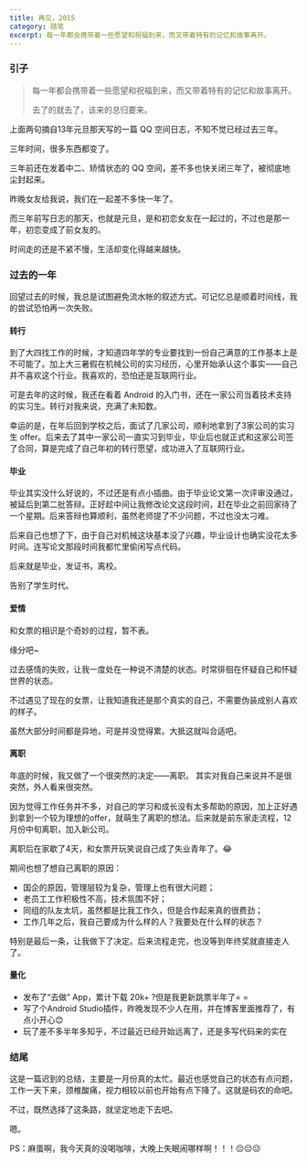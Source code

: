```yaml
---
title: 再见，2015
category: 随笔
excerpt: 每一年都会携带着一些愿望和祝福到来，而又带着特有的记忆和故事离开。
---
```

 
### 引子
> 每一年都会携带着一些愿望和祝福到来，而又带着特有的记忆和故事离开。
>
> 去了的就去了，该来的总归要来。 

上面两句摘自13年元旦那天写的一篇 QQ 空间日志，不知不觉已经过去三年。

三年时间，很多东西都变了。

三年前还在发着中二、矫情状态的 QQ 空间，差不多也快关闭三年了，被彻底地尘封起来。

昨晚女友给我说，我们在一起差不多快一年了。

而三年前写日志的那天，也就是元旦，是和初恋女友在一起过的，不过也是那一年，初恋变成了前女友的。

时间走的还是不紧不慢，生活却变化得越来越快。

### 过去的一年
回望过去的时候，我总是试图避免流水帐的叙述方式。可记忆总是顺着时间线，我的尝试恐怕再一次失败。

#### 转行
到了大四找工作的时候，才知道四年学的专业要找到一份自己满意的工作基本上是不可能了。加上大三暑假在机械公司的实习经历，心里开始承认这个事实——自己并不喜欢这个行业。我喜欢的，恐怕还是互联网行业。

可是去年的这时候，我还在看着 Android 的入门书，还在一家公司当着技术支持的实习生。转行对我来说，充满了未知数。

幸运的是，在年后回到学校之后，面试了几家公司，顺利地拿到了3家公司的实习生 offer。后来去了其中一家公司一直实习到毕业，毕业后也就正式和这家公司签了合同，算是完成了自己年初的转行愿望，成功进入了互联网行业。

#### 毕业
毕业其实没什么好说的，不过还是有点小插曲。由于毕业论文第一次评审没通过，被延后到第二批答辩。正好趁中间让我修改论文这段时间，赶在毕业之前回家待了一个星期。后来答辩也算顺利，虽然老师提了不少问题，不过也没太刁难。

后来自己也想了下，由于自己对机械这块基本没了兴趣，毕业设计也确实没花太多时间。连写论文那段时间我都忙里偷闲写点代码。

后来就是毕业，发证书，离校。

告别了学生时代。

#### 爱情
和女票的相识是个奇妙的过程，暂不表。

缘分吧~

过去感情的失败，让我一度处在一种说不清楚的状态。时常徘徊在怀疑自己和怀疑世界的状态。

不过遇见了现在的女票，让我知道我还是那个真实的自己，不需要伪装成别人喜欢的样子。

虽然大部分时间都是异地，可是并没觉得累。大抵这就叫合适吧。

#### 离职
年底的时候，我又做了一个很突然的决定——离职。
其实对我自己来说并不是很突然，外人看来很突然。

因为觉得工作任务并不多，对自己的学习和成长没有太多帮助的原因，加上正好遇到拿到一个较为理想的offer，就萌生了离职的想法。后来就是前东家走流程，12 月份中旬离职，加入新公司。

离职后在家歇了4天，和女票开玩笑说自己成了失业青年了。😂

期间也想了想自己离职的原因：

 - 国企的原因，管理层较为复杂，管理上也有很大问题；
 - 老员工工作积极性不高，技术氛围不好；
 - 同组的队友太坑，虽然都是比我工作久，但是合作起来真的很费劲；
 - 工作几年之后，我自己要成为什么样的人？我要处在什么样的状态？

特别是最后一条，让我做下了决定。后来流程走完，也没等到年终奖就直接走人了。
 
#### 量化
- 发布了“去做” App，累计下载 20k+ ?但是我更新跳票半年了= =
- 写了个Android Studio插件，昨晚发现不少人在用，并在博客里面推荐了，有点小开心😊
- 玩了差不多半年多知乎，不过最近已经开始远离了，还是多写代码来的实在

### 结尾
这是一篇迟到的总结，主要是一月份真的太忙。最近也感觉自己的状态有点问题，工作一天下来，颈椎酸痛，视力相较以前也开始有点下降了。这就是码农的命吧。

不过，既然选择了这条路，就坚定地走下去吧。

嗯。

PS：麻蛋啊，我今天真的没喝咖啡，大晚上失眠闹哪样啊！！！😔😔😔


 

























